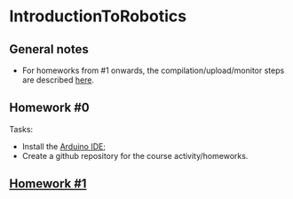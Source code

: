 # IntroductionToRobotics

## General notes

* For homeworks from #1 onwards, the compilation/upload/monitor steps are described [here](dummy-sketch/README.md).

## Homework #0

Tasks:

* Install the [Arduino IDE](https://www.arduino.cc/en/software);
* Create a github repository for the course activity/homeworks.

## [Homework #1](hw-1)
